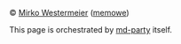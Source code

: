 &copy; [Mirko Westermeier][mw] ([memowe][mgh])

This page is orchestrated by [md-party][mdp] itself.

[mw]: https://mirko.westermeier.de
[mgh]: https://github.com/memowe
[mdp]: https://github.com/memowe/md-party
